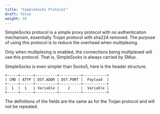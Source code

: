 ```yaml
---
title: "SimpleSocks Protocol"
draft: false
weight: 50
---
```


SimpleSocks protocol is a simple proxy protocol with no authentication mechanism, essentially Trojan protocol with sha224 removed. The purpose of using this protocol is to reduce the overhead when multiplexing.

Only when multiplexing is enabled, the connections being multiplexed will use this protocol. That is, SimpleSocks is always carried by SMux.

SimpleSocks is even simpler than Socks5, here is the header structure.

```text
+-----+------+----------+----------+-----------+
| CMD | ATYP | DST.ADDR | DST.PORT |  Payload  |
+-----+------+----------+----------+-----------+
|  1  |  1   | Variable |    2     |  Variable |
+-----+------+----------+----------+-----------+
```

The definitions of the fields are the same as for the Trojan protocol and will not be repeated.
